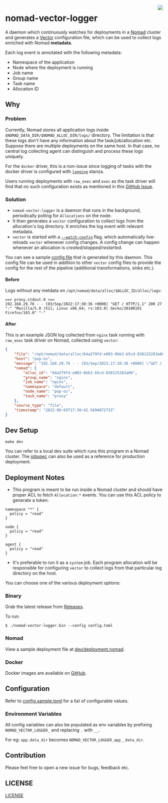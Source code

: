 <a href="https://zerodha.tech"><img src="https://zerodha.tech/static/images/github-badge.svg" align="right" /></a>

# nomad-vector-logger

A daemon which continuously watches for deployments in a [Nomad](https://www.nomadproject.io/) cluster and generates a [Vector](https://vector.dev/) configuration file, which can be used to collect logs enriched with Nomad **metadata**.

Each log event is annotated with the following metadata:

- Namespace of the application
- Node where the deployment is running
- Job name
- Group name
- Task name
- Allocation ID

## Why

### Problem

Currently, Nomad stores all application logs inside `$NOMAD_DATA_DIR/$NOMAD_ALLOC_DIR/logs/` directory. The limitation is that these logs don't have any information about the task/job/allocation etc. Suppose there are multiple deployments on the same host. In that case, no central log collecting agent can distinguish and process these logs uniquely.

For the `docker` driver, this is a non-issue since logging of tasks with the docker driver is configured with [`logging`](https://www.nomadproject.io/docs/drivers/docker#config-1) stanza.

Users running deployments with `raw_exec` and `exec` as the task driver will find that no such configuration exists as mentioned in this [GitHub Issue](https://github.com/hashicorp/nomad/issues/10219).

### Solution

- `nomad-vector-logger` is a daemon that runs in the background, periodically polling for `Allocations` on the node.
- It then generates a `vector` configuration to collect logs from the allocation's log directory. It enriches the log event with relevant metadata.
- `vector` is started with a [`--watch-config`](https://vector.dev/docs/administration/management/#reloading) flag, which automatically live-reloads `vector` whenever config changes. A config change can happen whenever an allocation is _created/stopped/restarted_.

You can see a sample [config file](./sample/nomad.toml) that is generated by this daemon. This config file can be used in addition to other `vector` config files to provide the config for the rest of the pipeline (additional transformations, sinks etc.).

#### Before

Logs without any metdata on `/opt/nomad/data/alloc/$ALLOC_ID/alloc/logs`:

```
==> proxy.stdout.0 <==
192.168.29.76 - - [03/Sep/2022:17:30:36 +0000] "GET / HTTP/1.1" 200 27 "-" "Mozilla/5.0 (X11; Linux x86_64; rv:103.0) Gecko/20100101 Firefox/103.0" "-"
```

#### After

This is an example JSON log collected from `nginx` task running with `raw_exec` task driver on Nomad, collected using `vector`:

```json
{
    "file": "/opt/nomad/data/alloc/64a2f9fd-e003-0bb3-b5cd-838125283a06/alloc/logs/proxy.stdout.0",
    "host": "pop-os",
    "message": "192.168.29.76 - - [03/Sep/2022:17:30:36 +0000] \"GET / HTTP/1.1\" 200 27 \"-\" \"Mozilla/5.0 (X11; Linux x86_64; rv:103.0) Gecko/20100101 Firefox/103.0\" \"-\"",
    "nomad": {
        "alloc_id": "64a2f9fd-e003-0bb3-b5cd-838125283a06",
        "group_name": "nginx",
        "job_name": "nginx",
        "namespace": "default",
        "node_name": "pop-os",
        "task_name": "proxy"
    },
    "source_type": "file",
    "timestamp": "2022-09-03T17:30:42.569487273Z"
}
```

## Dev Setup

```
make dev
```

You can refer to a local dev suite which runs this program in a Nomad cluster. The [jobspec](./dev/deployment.nomad) can also be used as a reference for production deployment.

## Deployment Notes

- This program is meant to be run inside a Nomad cluster and should have proper ACL to fetch `Allocation:*` events. You can use this ACL policy to generate a token:

```hcl
namespace "*" {
  policy = "read"
}

node {
  policy = "read"
}

agent {
  policy = "read"
}
```

- It's preferable to run it as a `system` job. Each program allocation will be responsible for configuring `vector` to collect logs from that particular log directory on the host.

You can choose one of the various deployment options:

### Binary

Grab the latest release from [Releases](https://github.com/mr-karan/nomad-vector-logger/releases).

To run:

```
$ ./nomad-vector-logger.bin --config config.toml
```

### Nomad

View a sample deployment file at [dev/deployment.nomad](./dev/deployment.nomad).

### Docker 

Docker images are available on [GitHub](https://github.com/mr-karan/nomad-vector-logger/pkgs/container/nomad-vector-logger).

## Configuration

Refer to [config.sample.toml](./config.sample.toml) for a list of configurable values.

### Environment Variables

All config variables can also be populated as env variables by prefixing `NOMAD_VECTOR_LOGGER_` and replacing `.` with `__`.

For eg: `app.data_dir` becomes `NOMAD_VECTOR_LOGGER_app__data_dir`.

## Contribution

Please feel free to open a new issue for bugs, feedback etc.

## LICENSE

[LICENSE](./LICENSE)
